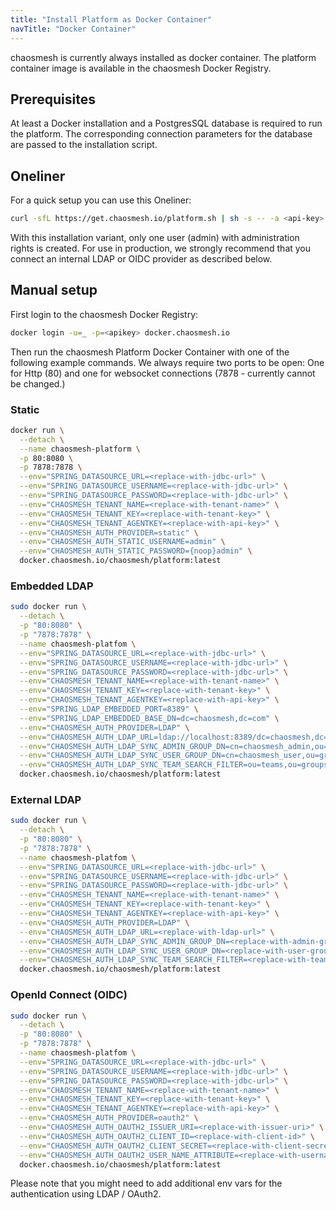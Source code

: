 ```yaml
---
title: "Install Platform as Docker Container"
navTitle: "Docker Container"
---
```

chaosmesh is currently always installed as docker container. The platform container image is available in the chaosmesh Docker Registry.

## Prerequisites

At least a Docker installation and a PostgresSQL database is required to run the platform. The corresponding connection parameters for the database are passed to the installation script.

## Oneliner

For a quick setup you can use this Oneliner:

```sh
curl -sfL https://get.chaosmesh.io/platform.sh | sh -s -- -a <api-key> -d <jdbc-url> -e <jdbc-user> -f <jdbc-password> -p <ui-password>
```

With this installation variant, only one user (admin) with administration rights is created. For use in production, we strongly recommend that you connect an internal LDAP or OIDC provider as described below.

## Manual setup

First login to the chaosmesh Docker Registry:

```sh
docker login -u=_ -p=<apikey> docker.chaosmesh.io
```

Then run the chaosmesh Platform Docker Container with one of the following example commands.
We always require two ports to be open: One for Http (80) and one for websocket connections (7878 - currently cannot be changed.)

### Static

```sh
docker run \
  --detach \
  --name chaosmesh-platform \
  -p 80:8080 \
  -p 7878:7878 \
  --env="SPRING_DATASOURCE_URL=<replace-with-jdbc-url>" \
  --env="SPRING_DATASOURCE_USERNAME=<replace-with-jdbc-url>" \
  --env="SPRING_DATASOURCE_PASSWORD=<replace-with-jdbc-url>" \
  --env="CHAOSMESH_TENANT_NAME=<replace-with-tenant-name>" \
  --env="CHAOSMESH_TENANT_KEY=<replace-with-tenant-key>" \
  --env="CHAOSMESH_TENANT_AGENTKEY=<replace-with-api-key>" \
  --env="CHAOSMESH_AUTH_PROVIDER=static" \
  --env="CHAOSMESH_AUTH_STATIC_USERNAME=admin" \
  --env="CHAOSMESH_AUTH_STATIC_PASSWORD={noop}admin" \
  docker.chaosmesh.io/chaosmesh/platform:latest
```

### Embedded LDAP

```sh
sudo docker run \
  --detach \
  -p "80:8080" \
  -p "7878:7878" \
  --name chaosmesh-platfom \
  --env="SPRING_DATASOURCE_URL=<replace-with-jdbc-url>" \
  --env="SPRING_DATASOURCE_USERNAME=<replace-with-jdbc-url>" \
  --env="SPRING_DATASOURCE_PASSWORD=<replace-with-jdbc-url>" \
  --env="CHAOSMESH_TENANT_NAME=<replace-with-tenant-name>" \
  --env="CHAOSMESH_TENANT_KEY=<replace-with-tenant-key>" \
  --env="CHAOSMESH_TENANT_AGENTKEY=<replace-with-api-key>" \
  --env="SPRING_LDAP_EMBEDDED_PORT=8389" \
  --env="SPRING_LDAP_EMBEDDED_BASE_DN=dc=chaosmesh,dc=com" \
  --env="CHAOSMESH_AUTH_PROVIDER=LDAP" \
  --env="CHAOSMESH_AUTH_LDAP_URL=ldap://localhost:8389/dc=chaosmesh,dc=com" \
  --env="CHAOSMESH_AUTH_LDAP_SYNC_ADMIN_GROUP_DN=cn=chaosmesh_admin,ou=groups,dc=chaosmesh,dc=com" \
  --env="CHAOSMESH_AUTH_LDAP_SYNC_USER_GROUP_DN=cn=chaosmesh_user,ou=groups,dc=chaosmesh,dc=com" \
  --env="CHAOSMESH_AUTH_LDAP_SYNC_TEAM_SEARCH_FILTER=ou=teams,ou=groups,dc=chaosmesh,dc=com" \
  docker.chaosmesh.io/chaosmesh/platform:latest
```

### External LDAP

```sh
sudo docker run \
  --detach \
  -p "80:8080" \
  -p "7878:7878" \
  --name chaosmesh-platfom \
  --env="SPRING_DATASOURCE_URL=<replace-with-jdbc-url>" \
  --env="SPRING_DATASOURCE_USERNAME=<replace-with-jdbc-url>" \
  --env="SPRING_DATASOURCE_PASSWORD=<replace-with-jdbc-url>" \
  --env="CHAOSMESH_TENANT_NAME=<replace-with-tenant-name>" \
  --env="CHAOSMESH_TENANT_KEY=<replace-with-tenant-key>" \
  --env="CHAOSMESH_TENANT_AGENTKEY=<replace-with-api-key>" \
  --env="CHAOSMESH_AUTH_PROVIDER=LDAP" \
  --env="CHAOSMESH_AUTH_LDAP_URL=<replace-with-ldap-url>" \
  --env="CHAOSMESH_AUTH_LDAP_SYNC_ADMIN_GROUP_DN=<replace-with-admin-group-dn>" \
  --env="CHAOSMESH_AUTH_LDAP_SYNC_USER_GROUP_DN=<replace-with-user-group-dn>" \
  --env="CHAOSMESH_AUTH_LDAP_SYNC_TEAM_SEARCH_FILTER=<replace-with-team-search-filter>" \
  docker.chaosmesh.io/chaosmesh/platform:latest
```

### OpenId Connect (OIDC)

```sh
sudo docker run \
  --detach \
  -p "80:8080" \
  -p "7878:7878" \
  --name chaosmesh-platfom \
  --env="SPRING_DATASOURCE_URL=<replace-with-jdbc-url>" \
  --env="SPRING_DATASOURCE_USERNAME=<replace-with-jdbc-url>" \
  --env="SPRING_DATASOURCE_PASSWORD=<replace-with-jdbc-url>" \
  --env="CHAOSMESH_TENANT_NAME=<replace-with-tenant-name>" \
  --env="CHAOSMESH_TENANT_KEY=<replace-with-tenant-key>" \
  --env="CHAOSMESH_TENANT_AGENTKEY=<replace-with-api-key>" \
  --env="CHAOSMESH_AUTH_PROVIDER=oauth2" \
  --env="CHAOSMESH_AUTH_OAUTH2_ISSUER_URI=<replace-with-issuer-uri>" \
  --env="CHAOSMESH_AUTH_OAUTH2_CLIENT_ID=<replace-with-client-id>" \
  --env="CHAOSMESH_AUTH_OAUTH2_CLIENT_SECRET=<replace-with-client-secret>" \
  --env="CHAOSMESH_AUTH_OAUTH2_USER_NAME_ATTRIBUTE=<replace-with-username-attribute>" \
  docker.chaosmesh.io/chaosmesh/platform:latest
```

Please note that you might need to add additional env vars for the authentication using LDAP / OAuth2.
